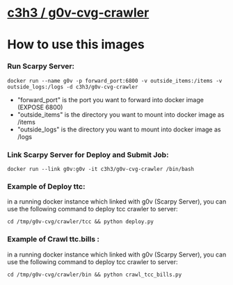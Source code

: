 [c3h3 / g0v-cvg-crawler](https://registry.hub.docker.com/u/c3h3/g0v-cvg-crawler/)
======================

# How to use this images

### Run Scarpy Server:

```
docker run --name g0v -p forward_port:6800 -v outside_items:/items -v outside_logs:/logs -d c3h3/g0v-cvg-crawler
```
- "forward_port" is the port you want to forward into docker image (EXPOSE 6800)
- "outside_items" is the directory you want to mount into docker image as /items 
- "outside_logs" is the directory you want to mount into docker image as /logs 

### Link Scarpy Server for Deploy and Submit Job:

```
docker run --link g0v:g0v -it c3h3/g0v-cvg-crawler /bin/bash
```

### Example of Deploy ttc:

in a running docker instance which linked with g0v (Scarpy Server), you can use the following command to deploy tcc crawler to server:

```
cd /tmp/g0v-cvg/crawler/tcc && python deploy.py
```

### Example of Crawl ttc.bills :

in a running docker instance which linked with g0v (Scarpy Server), you can use the following command to deploy tcc crawler to server:

```
cd /tmp/g0v-cvg/crawler/bin && python crawl_tcc_bills.py
```
